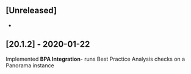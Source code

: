 ## [Unreleased]
-

## [20.1.2] - 2020-01-22
Implemented **BPA Integration**- runs Best Practice Analysis checks on a Panorama instance